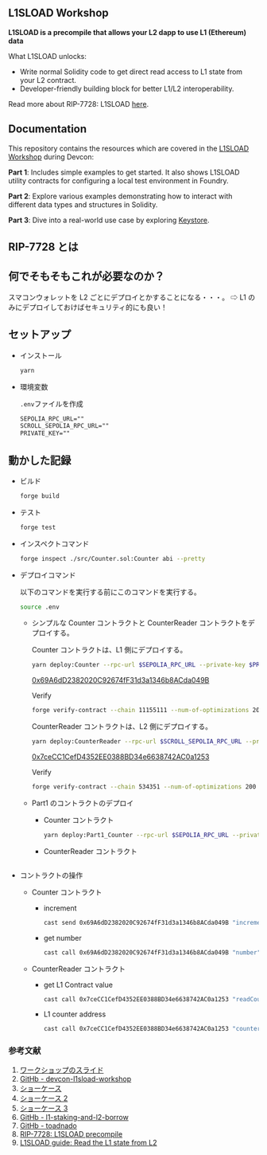 ## L1SLOAD Workshop

**L1SLOAD is a precompile that allows your L2 dapp to use L1 (Ethereum) data**

What L1SLOAD unlocks:

- Write normal Solidity code to get direct read access to L1 state from your L2 contract.
- Developer-friendly building block for better L1/L2 interoperability.

Read more about RIP-7728: L1SLOAD [here](https://github.com/ethereum/RIPs/blob/master/RIPS/rip-7728.md).

## Documentation

This repository contains the resources which are covered in the [L1SLOAD Workshop](https://app.devcon.org/schedule/ERQ7N3) during Devcon:

**Part 1**: Includes simple examples to get started. It also shows L1SLOAD utility contracts for configuring a local test environment in Foundry.

**Part 2**: Explore various examples demonstrating how to interact with different data types and structures in Solidity.

**Part 3**: Dive into a real-world use case by exploring [Keystore](https://scroll.io/blog/towards-the-wallet-endgame-with-keystore).

## RIP-7728 とは

## 何でそもそもこれが必要なのか？

スマコンウォレットを L2 ごとにデプロイとかすることになる・・・。
⇨ L1 のみにデプロイしておけばセキュリティ的にも良い！

## セットアップ

- インストール

  ```bash
  yarn
  ```

- 環境変数

  `.env`ファイルを作成

  ```txt
  SEPOLIA_RPC_URL=""
  SCROLL_SEPOLIA_RPC_URL=""
  PRIVATE_KEY=""
  ```

## 動かした記録

- ビルド

  ```bash
  forge build
  ```

- テスト

  ```bash
  forge test
  ```

- インスペクトコマンド

  ```bash
  forge inspect ./src/Counter.sol:Counter abi --pretty
  ```

- デプロイコマンド

  以下のコマンドを実行する前にこのコマンドを実行する。

  ```bash
  source .env
  ```

  - シンプルな Counter コントラクトと CounterReader コントラクトをデプロイする。

    Counter コントラクトは、L1 側にデプロイする。

    ```bash
    yarn deploy:Counter --rpc-url $SEPOLIA_RPC_URL --private-key $PRIVATE_KEY
    ```

    [0x69A6dD2382020C92674fF31d3a1346b8ACda049B](https://sepolia.etherscan.io/address/0x69A6dD2382020C92674fF31d3a1346b8ACda049B)

    Verify

    ```bash
    forge verify-contract --chain 11155111 --num-of-optimizations 200 0x69A6dD2382020C92674fF31d3a1346b8ACda049B src/Counter.sol:Counter --etherscan-api-key $ETHERSCAN_API_KEY
    ```

    CounterReader コントラクトは、L2 側にデプロイする。

    ```bash
    yarn deploy:CounterReader --rpc-url $SCROLL_SEPOLIA_RPC_URL --private-key $PRIVATE_KEY
    ```

    [0x7ceCC1CefD4352EE0388BD34e6638742AC0a1253](https://sepolia.scrollscan.com/address/0x7ceCC1CefD4352EE0388BD34e6638742AC0a1253)

    Verify

    ```bash
    forge verify-contract --chain 534351 --num-of-optimizations 200 0x7ceCC1CefD4352EE0388BD34e6638742AC0a1253 src/Counter.sol:CounterReader --constructor-args $(cast abi-encode "constructor(address)" 0x69A6dD2382020C92674fF31d3a1346b8ACda049B) --etherscan-api-key $SCROLLSCAN_API_KEY
    ```

  - Part1 のコントラクトのデプロイ

    - Counter コントラクト

      ```bash
      yarn deploy:Part1_Counter --rpc-url $SEPOLIA_RPC_URL --private-key $PRIVATE_KEY --verify --etherscan-api-key $ETHERSCAN_API_KEY
      ```

    - CounterReader コントラクト

      ```bash

      ```

- コントラクトの操作

  - Counter コントラクト

    - increment

      ```bash
      cast send 0x69A6dD2382020C92674fF31d3a1346b8ACda049B "increment()" --rpc-url $SEPOLIA_RPC_URL --private-key $PRIVATE_KEY
      ```

    - get number

      ```bash
      cast call 0x69A6dD2382020C92674fF31d3a1346b8ACda049B "number" --rpc-url $SEPOLIA_RPC_URL --private-key $PRIVATE_KEY --etherscan-api-key $ETHERSCAN_API_KEY
      ```

  - CounterReader コントラクト

    - get L1 Contract value

      ```bash
      cast call 0x7ceCC1CefD4352EE0388BD34e6638742AC0a1253 "readCounter()" --rpc-url $SCROLL_SEPOLIA_RPC_URL --private-key $PRIVATE_KEY --etherscan-api-key $SCROLLSCAN_API_KEY
      ```

    - L1 counter address

      ```bash
      cast call 0x7ceCC1CefD4352EE0388BD34e6638742AC0a1253 "counter" --rpc-url $SCROLL_SEPOLIA_RPC_URL --private-key $PRIVATE_KEY --etherscan-api-key $SCROLLSCAN_API_KEY
      ```

### 参考文献

1. [ワークショップのスライド](https://docs.google.com/presentation/d/1NSfqhMNK_7nXl_l5jHl_nXBf2m7cibFj8VIJtumUEkY/mobilepresent?slide=id.g313d959114e_0_11)
2. [GitHb - devcon-l1sload-workshop](https://github.com/scroll-tech/devcon-l1sload-workshop)
3. [ショーケース](https://ethglobal.com/showcase/all-my-unicorn-read-on-l1-1v7jk)
4. [ショーケース 2](https://ethglobal.com/showcase/toadnado-vvkcb)
5. [ショーケース 3](https://ethglobal.com/showcase/resolving-ens-on-l2-0a071)
6. [GitHb - l1-staking-and-l2-borrow](https://github.com/1997roylee/l1-staking-and-l2-borrow)
7. [GitHb - toadnado](https://github.com/nodestarQ/toadnado)
8. [RIP-7728: L1SLOAD precompile](https://ethereum-magicians.org/t/rip-7728-l1sload-precompile/20388)
9. [L1SLOAD guide: Read the L1 state from L2](https://www.levelup.xyz/content/l1sload-guide-read-the-l1-state-from-l2)
